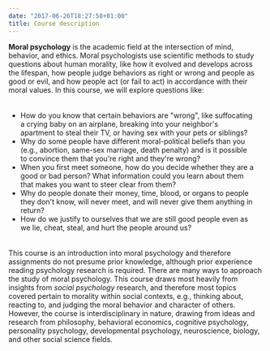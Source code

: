 ```yaml
---
date: "2017-06-26T18:27:58+01:00"
title: Course description 
---
```


<style>
.dashedBorders {
margin: 5px;
padding: 5px;
padding-left: 0px;
margin-left: 0px;
margin-right: 15px;


}

</style>

**Moral psychology** is the academic field at the intersection of mind, behavior, and ethics. Moral psychologists use scientific methods to study questions about human morality, like how it evolved and develops across the lifespan, how people judge behaviors as right or wrong and people as good or evil, and how people act (or fail to act) in accordance with their moral values. In this course, we will explore questions like:

<div class="dashedBorders">

* How do you know that certain behaviors are "wrong", like suffocating a crying baby on an airplane, breaking into your neighbor's apartment to steal their TV, or having sex with your pets or siblings? <br> 
* Why do some people have different moral-political beliefs than you (e.g., abortion, same-sex marriage, death penalty) and is it possible to convince them that you're right and they're wrong? <br>
*	When you first meet someone, how do you decide whether they are a good or bad person? What information could you learn about them that makes you want to steer clear from them? <br>
* Why do people donate their money, time, blood, or organs to people they don't know, will never meet, and will never give them anything in return? <br>
*	How do we justify to ourselves that we are still good people even as we lie, cheat, steal, and hurt the people around us? 
</div>

This course is an introduction into moral psychology and therefore assignments do not presume prior knowledge, although prior experience reading psychology research is required. There are many ways to approach the study of moral psychology. This course draws most heavily from insights from *social psychology* research, and therefore most topics covered pertain to morality within social contexts, e.g., thinking about, reacting to, and judging the moral behavior and character of others. However, the course is interdisciplinary in nature, drawing from ideas and research from philosophy, behavioral economics, cognitive psychology, personality psychology, developmental psychology, neuroscience, biology, and other social science fields.

